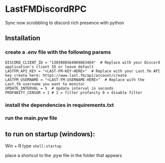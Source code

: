 # LastFMDiscordRPC
Sync now scrobbling to discord rich presence with python

## Installation
### create a .env file with the following params
```
DISCORD_CLIENT_ID = "1303088564069863464"  # Replace with your Discord application's client ID or leave default
LASTFM_API_KEY = "<LAST-FM-KEY-HERE>"  # Replace with your Last.fm API key create here: https://www.last.fm/api/account/create
LASTFM_USERNAME = "<LAST-FM-USERNAME-HERE>"  # Replace with the Last.fm username you want to monitor
UPDATE_INTERVAL = 5  # Update interval in seconds
PROFANITY_CENSOR = 1 # 1 = filter profanity 0 = disable filter
```
### install the dependencies in requirements.txt

### run the main.pyw file

## to run on startup (windows):

Win + R 
type ``` shell:startup ``` 

place a shortcut to the .pyw file in the folder that appears